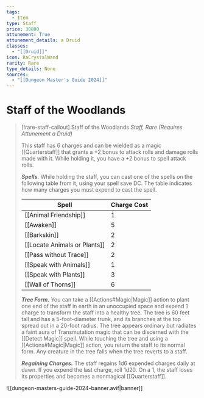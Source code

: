 ```yaml
---
tags:
  - Item
type: Staff
price: 30800
attunement: True
attunement_details: a Druid
classes:
  - "[[Druid]]"
icon: RaCrystalWand
rarity: Rare
type_details: None
sources: 
  - "[[Dungeon Master's Guide 2024]]"
---
```

# Staff of the Woodlands
>[!rare-staff-callout] Staff of the Woodlands
>_Staff, Rare (Requires Attunement a Druid)_
>
>This staff has 6 charges and can be wielded as a magic [[Quarterstaff]] that grants a +2 bonus to attack rolls and damage rolls made with it. While holding it, you have a +2 bonus to spell attack rolls.
>
>**_Spells._** While holding the staff, you can cast one of the spells on the following table from it, using your spell save DC. The table indicates how many charges you must expend to cast the spell.
>
>|Spell|Charge Cost|
>|---|---|
>|[[Animal Friendship]]|1|
>|[[Awaken]]|5|
>|[[Barkskin]]|2|
>|[[Locate Animals or Plants]]|2|
>|[[Pass without Trace]]|2|
>|[[Speak with Animals]]|1|
>|[[Speak with Plants]]|3|
>|[[Wall of Thorns]]|6|
>
>**_Tree Form._** You can take a [[Actions#Magic\|Magic]] action to plant one end of the staff in earth in an unoccupied space and expend 1 charge to transform the staff into a healthy tree. The tree is 60 feet tall and has a 5-foot-diameter trunk, and its branches at the top spread out in a 20-foot radius. The tree appears ordinary but radiates a faint aura of Transmutation magic that can be discerned with the [[Detect Magic]] spell. While touching the tree and using a [[Actions#Magic\|Magic]] action, you return the staff to its normal form. Any creature in the tree falls when the tree reverts to a staff.
>
>**_Regaining Charges._** The staff regains 1d6 expended charges daily at dawn. If you expend the last charge, roll 1d20. On a 1, the staff loses its properties and becomes a nonmagical [[Quarterstaff]].
>


![[dungeon-masters-guide-2024-banner.avif|banner]]